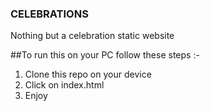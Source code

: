 ### CELEBRATIONS

Nothing but a celebration static website

##To run this on your PC follow these steps :-

1. Clone this repo on your device
2. Click on index.html
3. Enjoy
